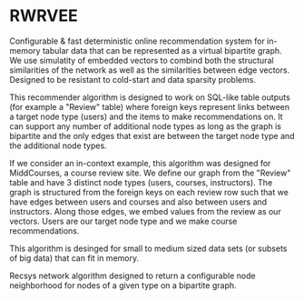 # RWRVEE

Configurable & fast deterministic online recommendation system for in-memory tabular data that can be represented as a virtual bipartite graph. We use simulatity of embedded vectors to combind both the structural similarities of the network as well as the similarities between edge vectors. Designed to be resistant to cold-start and data sparsity problems.

This recommender algorithm is designed to work on SQL-like table outputs (for example a "Review" table) where foreign keys represent links between a target node type (users) and the items to make recommendations on. It can support any number of additional node types as long as the graph is bipartite and the only edges that exist are between the target node type and the additional node types.

If we consider an in-context example, this algorithm was designed for MiddCourses, a course review site. We define our graph from the "Review" table and have 3 distinct node types (users, courses, instructors). The graph is structured from the foreign keys on each review row such that we have edges between users and courses and also between users and instructors. Along those edges, we embed values from the review as our vectors. Users are our target node type and we make course recommendations.

This algorithm is desinged for small to medium sized data sets (or subsets of big data) that can fit in memory.

Recsys network algorithm designed to return a configurable node neighborhood for nodes of a given type on a bipartite graph.
